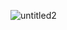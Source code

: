![untitled2](https://user-images.githubusercontent.com/10559038/53148082-3c157200-35b2-11e9-8c25-a87f7a03c60a.png)

